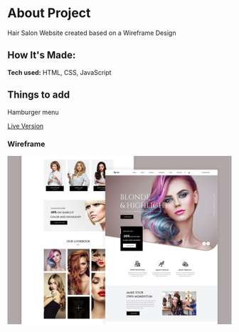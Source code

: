 # About Project
Hair Salon Website created based on a Wireframe Design

## How It's Made:
**Tech used:** HTML, CSS, JavaScript

## Things to add
Hamburger menu 

[Live Version](https://bright-sunflower-dcb81b.netlify.app/)

### Wireframe
![Wireframe](https://raw.githubusercontent.com/distriss/webpage-hair-salon/main/wireframe/hair-salon-ajmal-khan.webp)




